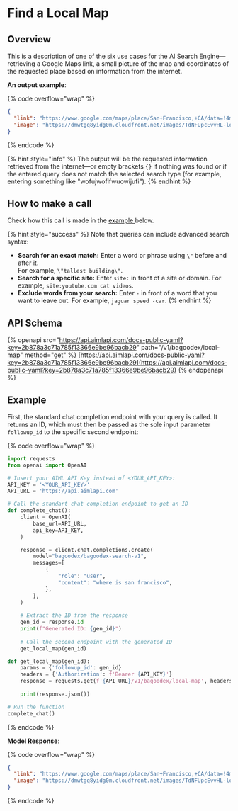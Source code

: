 # Find a Local Map

## Overview

This is a description of one of the six use cases for the AI Search Engine—retrieving a Google Maps link, a small picture of the map and coordinates of the requested place based on information from the internet.

**An output example**:

{% code overflow="wrap" %}
```json
{
  "link": "https://www.google.com/maps/place/San+Francisco,+CA/data=!4m2!3m1!1s0x80859a6d00690021:0x4a501367f076adff?sa=X&ved=2ahUKEwjqg7eNz9KLAxVCFFkFHWSPEeIQ8gF6BAgqEAA&hl=en",
  "image": "https://dmwtgq8yidg0m.cloudfront.net/images/TdNFUpcEvvHL-local-map.webp"
}
```
{% endcode %}

{% hint style="info" %}
The output will be the requested information retrieved from the internet—or empty brackets `{}` if nothing was found or if the entered query does not match the selected search type (for example, entering something like "wofujwofifwuowijufi").
{% endhint %}

## How to make a call <a href="#how-to-make-a-call" id="how-to-make-a-call"></a>

Check how this call is made in the [example ](find-a-local-map.md#example)below.

{% hint style="success" %}
Note that queries can include advanced search syntax:

* **Search for an exact match:** Enter a word or phrase using `\"` before and after it.\
  For example, `\"tallest building\"`.
* **Search for a specific site:** Enter `site:` in front of a site or domain. For example, `site:youtube.com cat videos`.
* **Exclude words from your search:** Enter `-` in front of a word that you want to leave out. For example, `jaguar speed -car`.
{% endhint %}

## API Schema

{% openapi src="https://api.aimlapi.com/docs-public-yaml?key=2b878a3c71a785f13366e9be96bacb29" path="/v1/bagoodex/local-map" method="get" %}
[https://api.aimlapi.com/docs-public-yaml?key=2b878a3c71a785f13366e9be96bacb29](https://api.aimlapi.com/docs-public-yaml?key=2b878a3c71a785f13366e9be96bacb29)
{% endopenapi %}

## Example

First, the standard chat completion endpoint with your query is called. It returns an ID, which must then be passed as the sole input parameter `followup_id` to the specific second endpoint:

{% code overflow="wrap" %}
```python
import requests
from openai import OpenAI

# Insert your AIML API Key instead of <YOUR_API_KEY>:
API_KEY = '<YOUR_API_KEY>'
API_URL = 'https://api.aimlapi.com'

# Call the standart chat completion endpoint to get an ID
def complete_chat():
    client = OpenAI(
        base_url=API_URL,
        api_key=API_KEY,
    )    

    response = client.chat.completions.create(
        model="bagoodex/bagoodex-search-v1",
        messages=[
            {
                "role": "user",
                "content": "where is san francisco",
            },
        ],
    )
    
    # Extract the ID from the response
    gen_id = response.id  
    print(f"Generated ID: {gen_id}")
    
    # Call the second endpoint with the generated ID
    get_local_map(gen_id)

def get_local_map(gen_id):
    params = {'followup_id': gen_id}
    headers = {'Authorization': f'Bearer {API_KEY}'}
    response = requests.get(f'{API_URL}/v1/bagoodex/local-map', headers=headers, params=params)
    
    print(response.json())

# Run the function
complete_chat()
```
{% endcode %}

**Model Response**:

{% code overflow="wrap" %}
```json
{
  "link": "https://www.google.com/maps/place/San+Francisco,+CA/data=!4m2!3m1!1s0x80859a6d00690021:0x4a501367f076adff?sa=X&ved=2ahUKEwjqg7eNz9KLAxVCFFkFHWSPEeIQ8gF6BAgqEAA&hl=en",
  "image": "https://dmwtgq8yidg0m.cloudfront.net/images/TdNFUpcEvvHL-local-map.webp"
}
```
{% endcode %}

